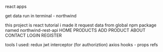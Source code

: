 react apps 

 get data run in terminal - northwind

this project is react tutorial i made 
it request data from global npm package named northwind-rest-api
HOME
PRODUCTS
ADD PRODUCT
ABOUT
CONTACT
LOGIN
REGISTER

tools I used:
redux 
jwt 
interceptor (for authoriztion)
axios
hooks - 
props
refs

